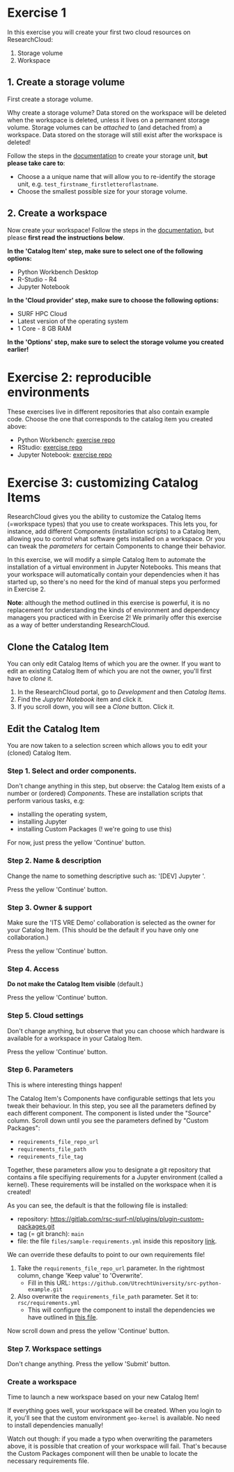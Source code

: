 # Exercise 1

In this exercise you will create your first two cloud resources on ResearchCloud:

1. Storage volume
1. Workspace

## 1. Create a storage volume

First create a storage volume.

Why create a storage volume? Data stored on the workspace will be deleted when the workspace is deleted, unless it lives on a permanent storage volume. Storage volumes can be *attached* to (and detached from) a workspace. Data stored on the storage will still exist after the workspace is deleted!

Follow the steps in the [documentation](https://utrechtuniversity.github.io/vre-docs/docs/first-steps.html#create-storage-volume) to create your storage unit, **but please take care to**:

- Choose a a unique name that will allow you to re-identify the storage unit, e.g. `test_firstname_firstletteroflastname`.
- Choose the smallest possible size for your storage volume.

## 2. Create a workspace

Now create your workspace! Follow the steps in the [documentation](https://utrechtuniversity.github.io/vre-docs/docs/manuals/creating.html), but please **first read the instructions below**.

**In the 'Catalog Item' step, make sure to select one of the following options:**

- Python Workbench Desktop
- R-Studio - R4
- Jupyter Notebook

**In the 'Cloud provider' step, make sure to choose the following options:**

- SURF HPC Cloud
- Latest version of the operating system
- 1 Core - 8 GB RAM

**In the 'Options' step, make sure to select the storage volume you created earlier!**

# Exercise 2: reproducible environments

These exercises live in different repositories that also contain example code. Choose the one that corresponds to the catalog item you created above:

- Python Workbench: [exercise repo](https://github.com/UtrechtUniversity/src-python-example/)
- RStudio: [exercise repo]()
- Jupyter Notebook: [exercise repo]()

# Exercise 3: customizing Catalog Items

ResearchCloud gives you the ability to customize the Catalog Items (=workspace types) that you use to create workspaces. This lets you, for instance, add different Components (installation scripts) to a Catalog Item, allowing you to control what software gets installed on a workspace. Or you can tweak the *parameters* for certain Components to change their behavior.

In this exercise, we will modify a simple Catalog Item to automate the installation of a virtual environment in Jupyter Notebooks. This means that your workspace will automatically contain your dependencies when it has started up, so there's no need for the kind of manual steps you performed in Exercise 2.

**Note**: although the method outlined in this exercise is powerful, it is no replacement for understanding the kinds of environment and dependency managers you practiced with in Exercise 2! We primarily offer this exercise as a way of better understanding ResearchCloud.

## Clone the Catalog Item

You can only edit Catalog Items of which you are the owner. If you want to edit an existing Catalog Item of which you are not the owner, you'll first have to *clone* it.

1. In the ResearchCloud portal, go to *Development* and then *Catalog Items*.
2. Find the *Jupyter Notebook* item and click it.
3. If you scroll down, you will see a *Clone* button. Click it.

## Edit the Catalog Item

You are now taken to a selection screen which allows you to edit your (cloned) Catalog Item.

### Step 1. Select and order components.

Don't change anything in this step, but observe: the Catalog Item exists of a number or (ordered) *Components*. These are installation scripts that perform various tasks, e.g:

- installing the operating system, 
- installing Jupyter
- installing Custom Packages (! we're going to use this)

For now, just press the yellow 'Continue' button.

### Step 2. Name & description

Change the name to something descriptive such as: '[DEV] Jupyter <firstname> <first letter of lastname>'.

Press the yellow 'Continue' button.

### Step 3. Owner & support

Make sure the 'ITS VRE Demo' collaboration is selected as the owner for your Catalog Item. (This should be the default if you have only one collaboration.)

Press the yellow 'Continue' button.

### Step 4. Access

**Do not make the Catalog Item visible** (default.)

Press the yellow 'Continue' button.

### Step 5. Cloud settings

Don't change anything, but observe that you can choose which hardware is available for a workspace in your Catalog Item.

Press the yellow 'Continue' button.

### Step 6. Parameters

This is where interesting things happen!

The Catalog Item's Components have configurable settings that lets you tweak their behaviour. In this step, you see all the parameters defined by each different component. The component is listed under the "Source" column. Scroll down until you see the parameters defined by "Custom Packages":

- `requirements_file_repo_url`
- `requirements_file_path`
- `requirements_file_tag`

Together, these parameters allow you to designate a git repository that contains a file specifiying requirements for a Jupyter environment (called a kernel). These requirements will be installed on the workspace when it is created!

As you can see, the default is that the following file is installed:

* repository: https://gitlab.com/rsc-surf-nl/plugins/plugin-custom-packages.git
* tag (= git branch): `main`
* file: the file `files/sample-requirements.yml` inside this repository [link](https://gitlab.com/rsc-surf-nl/plugins/plugin-custom-packages/-/blob/main/files/sample-requirements.yml?ref_type=heads).

We can override these defaults to point to our own requirements file!

1. Take the `requirements_file_repo_url` parameter. In the rightmost column, change 'Keep value' to 'Overwrite'. 
    * Fill in this URL: `https://github.com/UtrechtUniversity/src-python-example.git`
1. Also overwrite the `requirements_file_path` parameter. Set it to: `rsc/requirements.yml`
    * This will configure the component to install the dependencies we have outlined in [this file](https://github.com/UtrechtUniversity/src-python-example/blob/main/rsc/requirements.yml). 

Now scroll down and press the yellow 'Continue' button.

### Step 7. Workspace settings

Don't change anything. Press the yellow 'Submit' button.

### Create a workspace

Time to launch a new workspace based on your new Catalog Item!

If everything goes well, your workspace will be created. When you login to it, you'll see that the custom environment `geo-kernel` is available. No need to install dependencies manually!

Watch out though: if you made a typo when overwriting the parameters above, it is possible that creation of your workspace will fail. That's because the Custom Packages component will then be unable to locate the necessary requirements file.
